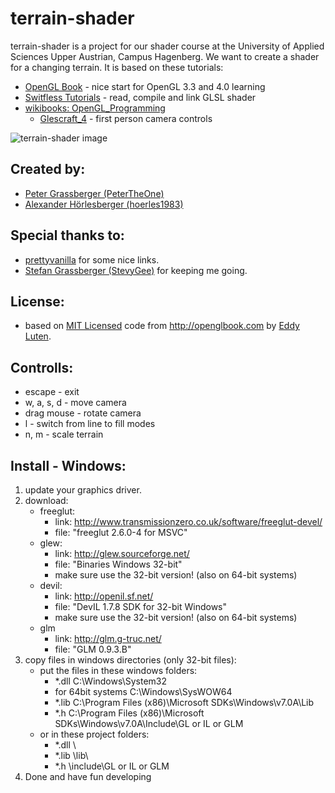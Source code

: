 terrain-shader
==============

terrain-shader is a project for our shader course at the
University of Applied Sciences Upper Austrian, Campus Hagenberg. 
We want to create a shader for a changing terrain. It is based on these 
tutorials:

- [OpenGL Book](http://openglbook.com/) - nice start for OpenGL 3.3 and 4.0 learning
- [Switfless Tutorials](http://www.swiftless.com/) - read, compile and link GLSL shader
- [wikibooks: OpenGL_Programming](http://en.wikibooks.org/wiki/OpenGL_Programming)
	- [Glescraft_4](http://en.wikibooks.org/wiki/OpenGL_Programming/Glescraft_4) - first person camera controls

![terrain-shader image](https://raw.github.com/PeterTheOne/terrain-shader/master/result_images/001_terrain-shader_fill-line.png "001 terrain-shader")

Created by:
-----------
- [Peter Grassberger (PeterTheOne)](http://petergrassberger.com)
- [Alexander Hörlesberger (hoerles1983)](http://www.hoerles.com)

Special thanks to:
------------------
- [prettyvanilla](https://bitbucket.org/prettyvanilla) for some nice links.
- [Stefan Grassberger (StevyGee)](http://stefangrassberger.com) for keeping me going.

License:
--------
- based on [MIT Licensed](http://www.opensource.org/licenses/mit-license.php) code 
	from http://openglbook.com by [Eddy Luten](https://twitter.com/#!/EddyLuten).

Controlls:
----------
- escape		- exit
- w, a, s, d	- move camera
- drag mouse	- rotate camera
- l				- switch from line to fill modes
- n, m			- scale terrain

Install - Windows:
------------------
1. update your graphics driver.
2. download: 
	- freeglut: 
		- link: http://www.transmissionzero.co.uk/software/freeglut-devel/
		- file: "freeglut 2.6.0-4 for MSVC"
	- glew: 
		- link: http://glew.sourceforge.net/
		- file: "Binaries Windows 32-bit"
		- make sure use the 32-bit version! (also on 64-bit systems)
	- devil: 
		- link: http://openil.sf.net/
		- file: "DevIL 1.7.8 SDK for 32-bit Windows"
		- make sure use the 32-bit version! (also on 64-bit systems)
	- glm
		- link: http://glm.g-truc.net/
		- file: "GLM 0.9.3.B"
3. copy files in windows directories (only 32-bit files): 
	- put the files in these windows folders: 
		- *.dll					C:\Windows\System32
		- for 64bit systems		C:\Windows\SysWOW64
		- *.lib					C:\Program Files (x86)\Microsoft SDKs\Windows\v7.0A\Lib
		- *.h					C:\Program Files (x86)\Microsoft SDKs\Windows\v7.0A\Include\GL or IL or GLM
	- or in these project folders: 
		- *.dll					\
		- *.lib					\lib\
		- *.h					\include\GL or IL or GLM
4. Done and have fun developing
